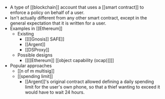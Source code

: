 - A type of [[blockchain]] account that uses a [[smart contract]] to enforce a policy on behalf of a user.
- Isn't actually different from any other smart contract, except in the general expectation that it is written for a user.
- Examples in [[Ethereum]]
    - Existing
        - [[[[Gnosis]] SAFE]]
        - [[Argent]]
        - [[DSProxy]]
    - Possible designs
        - [[[[Ethereum]] [[object capability (ocap)]]]]
- Popular approaches
    - [[n of m multisig]]
    - [[spending limit]]
        - [[Argent]]'s original contract allowed defining a daily spending limit for the user's own phone, so that a thief wanting to exceed it would have to wait 24 hours.
